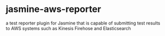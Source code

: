 # jasmine-aws-reporter
a test reporter plugin for Jasmine that is capable of submitting test results to AWS systems such as Kinesis Firehose and Elasticsearch
